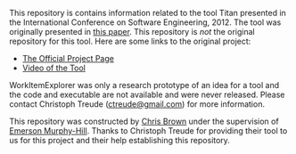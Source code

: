 This repository is contains information related to the tool Titan presented in the International Conference on Software Engineering, 2012.
The tool was originally presented in [this paper](http://dl.acm.org/citation.cfm?id=2337429).
This repository is _not_ the original repository for this tool. Here are some links to the original project:

* [The Official Project Page](http://ctreude.ca/2012/04/03/workitemexplorer/)
* [Video of the Tool](https://youtu.be/9TJ_jk83jvU)

WorkItemExplorer was only a research prototype of an idea for a tool and the code and executable are not available and were never released. Please contact Christoph Treude (ctreude@gmail.com) for more information.

This repository was constructed by [Chris Brown](https://github.com/chbrown13) under the supervision of [Emerson Murphy-Hill](https://github.com/CaptainEmerson). Thanks to Christoph Treude for providing their tool to us for this project and their help establishing this repository. 
